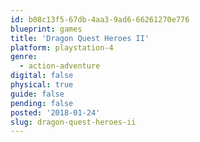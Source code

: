 ```yaml
---
id: b08c13f5-67db-4aa3-9ad6-66261270e776
blueprint: games
title: 'Dragon Quest Heroes II'
platform: playstation-4
genre:
  - action-adventure
digital: false
physical: true
guide: false
pending: false
posted: '2018-01-24'
slug: dragon-quest-heroes-ii
---
```

